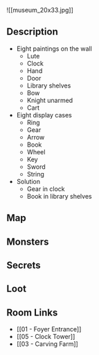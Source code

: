 ![[museum_20x33.jpg]]
## Description

* Eight paintings on the wall
	* Lute
	* Clock
	* Hand
	* Door
	* Library shelves
	* Bow
	* Knight unarmed
	* Cart
* Eight display cases
	* Ring
	* Gear
	* Arrow
	* Book
	* Wheel
	* Key
	* Sword
	* String
* Solution
	* Gear in clock
	* Book in library shelves

## Map

## Monsters

## Secrets

## Loot

## Room Links

*  [[01 - Foyer Entrance]]
*  [[05 - Clock Tower]]
*  [[03 - Carving Farm]]